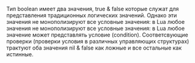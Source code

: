 Тип boolean имеет два значения, true & false которые служат для представления традиционных
логических значений. Однако эти значения не монополизируют все условные значения: в Lua любое значения
не монополизируют все условные значения: в Lua любое значение может представлять условие (condition). 
Соответсвующие проверки (проверки условия в различных управляющих структурах) трактуют оба значения
nil & false как ложные и все остальные как истинные.